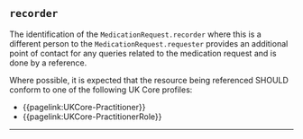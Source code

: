 ## `recorder`

The identification of the `MedicationRequest.recorder` where this is a different person to the `MedicationRequest.requester` provides an additional point of contact for any queries related to the medication request and is done by a reference. 

Where possible, it is expected that the resource being referenced SHOULD conform to one of the following UK Core profiles:
- {{pagelink:UKCore-Practitioner}}
- {{pagelink:UKCore-PractitionerRole}}

---
